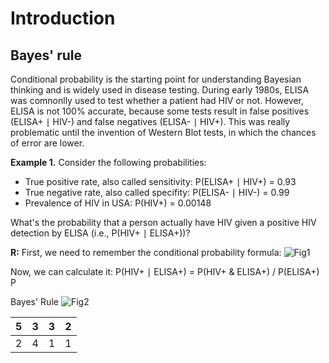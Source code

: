 # Introduction

## Bayes' rule

Conditional probability is the starting point for understanding Bayesian thinking and is widely used in disease testing. During early 1980s, ELISA was comnonlly used to test whether a patient had HIV or not. However, ELISA is not 100% accurate, because some tests result in false positives (ELISA+ ∣ HIV-) and false negatives (ELISA- ∣ HIV+). This was really problematic until the invention of Western Blot tests, in which the chances of error are lower. 

**Example 1.** Consider the following probabilities:
- True positive rate, also called sensitivity: P(ELISA+ ∣ HIV+) = 0.93
- True negative rate, also called specifity: P(ELISA- ∣ HIV-) = 0.99
- Prevalence of HIV in USA: P(HIV+) = 0.00148

What's the probability that a person actually have HIV given a positive HIV detection by ELISA (i.e., P(HIV+ ∣ ELISA+))?

**R:** First, we need to remember the conditional probability formula:
![Fig1](https://miro.medium.com/max/4308/1*LtZSN0giQCVzYHDe1fh25w.png)

Now, we can calculate it:
P(HIV+ ∣ ELISA+) = P(HIV+ & ELISA+) / P(ELISA+)
P


Bayes' Rule
![Fig2](https://wikimedia.org/api/rest_v1/media/math/render/svg/2634e395f47aaf16f5deb5b09a979afc646d83eb)
 



| 5 | 3 | 3 | 2 |
|---|---|---|---|
| 2 | 4 | 1 | 1 |




```
```
